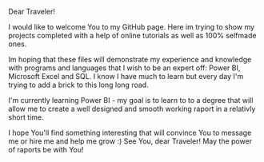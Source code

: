 Dear Traveler!

I would like to welcome You to my GitHub page.
Here im trying to show my projects completed with a help of online tutorials as well as 100% selfmade ones.

Im hoping that these files will demonstrate my experience and knowledge with programs and languages that I wish to be an expert off: Power BI, Microsoft Excel and SQL.
I know I have much to learn but every day I'm trying to add a brick to this long long road. 

I'm currently learning Power BI - my goal is to learn to to a degree that will allow me to create a well designed and smooth working raport in a relativly short time.

I hope You'll find something interesting that will convince You to message me or hire me and help me grow :)
See You, dear Traveler! 
May the power of raports be with You!
